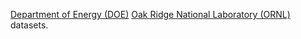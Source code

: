 [Department of Energy (DOE)](https://www.energy.gov/)
[Oak Ridge National Laboratory (ORNL)](https://www.ornl.gov/) datasets.
